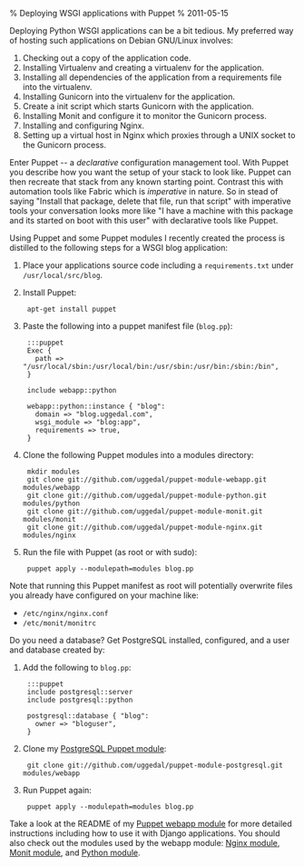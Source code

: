 % Deploying WSGI applications with Puppet
% 2011-05-15

Deploying Python WSGI applications can be a bit tedious. My preferred way
of hosting such applications on Debian GNU/Linux involves:

1. Checking out a copy of the application code.
2. Installing Virtualenv and creating a virtualenv for the application.
3. Installing all dependencies of the application from a requirements file
   into the virtualenv.
4. Installing Gunicorn into the virtualenv for the application.
5. Create a init script which starts Gunicorn with the application.
6. Installing Monit and configure it to monitor the Gunicorn process.
7. Installing and configuring Nginx.
8. Setting up a virtual host in Nginx which proxies through a UNIX socket
   to the Gunicorn process.

Enter Puppet -- a *declarative* configuration management tool. With Puppet you
describe how you want the setup of your stack to look like. Puppet can then
recreate that stack from any known starting point. Contrast this with
automation tools like Fabric which is *imperative* in nature. So in stead of
saying "Install that package, delete that file, run that script" with
imperative tools your conversation looks more like "I have a machine with
this package and its started on boot with this user" with declarative tools
like Puppet.

Using Puppet and some Puppet modules I recently created the process
is distilled to the following steps for a WSGI blog application:

1. Place your applications source code including a `requirements.txt`
   under `/usr/local/src/blog`.
2. Install Puppet:

        apt-get install puppet

3. Paste the following into a puppet manifest file (`blog.pp`):

        :::puppet
        Exec {
          path => "/usr/local/sbin:/usr/local/bin:/usr/sbin:/usr/bin:/sbin:/bin",
        }

        include webapp::python

        webapp::python::instance { "blog":
          domain => "blog.uggedal.com",
          wsgi_module => "blog:app",
          requirements => true,
        }

4. Clone the following Puppet modules into a modules directory:

        mkdir modules
        git clone git://github.com/uggedal/puppet-module-webapp.git modules/webapp
        git clone git://github.com/uggedal/puppet-module-python.git modules/python
        git clone git://github.com/uggedal/puppet-module-monit.git modules/monit
        git clone git://github.com/uggedal/puppet-module-nginx.git modules/nginx

4. Run the file with Puppet (as root or with sudo):
        
        puppet apply --modulepath=modules blog.pp

Note that running this Puppet manifest as root will potentially overwrite
files you already have configured on your machine like:

* `/etc/nginx/nginx.conf`
* `/etc/monit/monitrc`

Do you need a database? Get PostgreSQL installed, configured, and a user and
database created by:

1. Add the following to `blog.pp`:

        :::puppet
        include postgresql::server
        include postgresql::python

        postgresql::database { "blog":
          owner => "bloguser",
        }

1. Clone my [PostgreSQL Puppet module][postgresql]:

        git clone git://github.com/uggedal/puppet-module-postgresql.git modules/webapp

3. Run Puppet again:

        puppet apply --modulepath=modules blog.pp

Take a look at the README of my [Puppet webapp module][webapp] for more
detailed instructions including how to use it with Django applications.
You should also check out the modules used by the webapp module:
[Nginx module][nginx], [Monit module][monit], and [Python module][python].

[postgresql]: https://github.com/uggedal/puppet-module-postgresql
[webapp]: https://github.com/uggedal/puppet-module-webapp
[nginx]: https://github.com/uggedal/puppet-module-nginx
[monit]: https://github.com/uggedal/puppet-module-monit
[python]: https://github.com/uggedal/puppet-module-python
